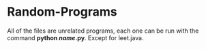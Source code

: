 Random-Programs
===============

All of the files are unrelated programs, each one can be run with the command <b>python <i>name</i>.py</b>. Except for leet.java.
